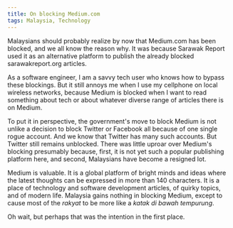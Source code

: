 ```yaml
---
title: On blocking Medium.com
tags: Malaysia, Technology
---
```


Malaysians should probably realize by now that Medium.com has been blocked, and we all know the reason why. It was because Sarawak Report used it as an alternative platform to publish the already blocked sarawakreport.org articles.

As a software engineer, I am a savvy tech user who knows how to bypass these blockings. But it still annoys me when I use my cellphone on local wireless networks, because Medium is blocked when I want to read something about tech or about whatever diverse range of articles there is on Medium.

To put it in perspective, the government's move to block Medium is not unlike a decision to block Twitter or Facebook all because of one single rogue account. And we know that Twitter has many such accounts. But Twitter still remains unblocked. There was little uproar over Medium's blocking presumably because, first, it is not yet such a popular publishing platform here, and second, Malaysians have become a resigned lot.

Medium is valuable. It is a global platform of bright minds and ideas where the latest thoughts can be expressed in more than 140 characters. It is a place of technology and software development articles, of quirky topics, and of modern life. Malaysia gains nothing in blocking Medium, except to cause most of the *rakyat* to be more like a *katak di bawah tempurung*.

Oh wait, but perhaps that was the intention in the first place.
